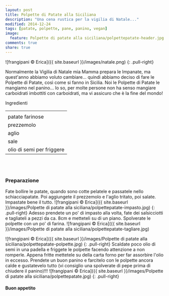 ```yaml
---
layout: post
title: Polpette di Patate alla Siciliana
description: "Una cena rustica per la vigilia di Natale..."
modified: 2014-12-24
tags: [patate, polpette, pane, panino, vegan]
image:
  feature: Polpette di patate alla siciliana/polpettepatate-header.jpg
comments: true
share: true
---
```


![frangipani © Erica]({{ site.baseurl }}/images/natale.png)
{: .pull-right}

Normalmente la Vigilia di Natale mia Mamma prepara le Impanate, ma quest'anno abbiamo voluto cambiare... quindi abbiamo deciso di fare le Polpette di Patate, così come si fanno in Sicilia. Noi le Polpette di Patate le mangiamo nel panino... lo so, per molte persone non ha senso mangiare carboidrati imbottiti con carboidrati, ma vi assicuro che è la fine del mondo!


<div class="ingredients">
  <div class="ingredients-title">Ingredienti</div>
  <table>
    <tbody>
      <tr>
        <td></td>
      </tr>
        <td>patate farinose</td>
      </tr>
      <tr>
        <td>prezzemolo</td>
      </tr>
      <tr>
        <td>aglio</td>
      </tr>
      <tr>
        <td>sale</td>
      </tr>
      <tr>
        <td>olio di semi per friggere</td>
      </tr>
    </tbody>
  </table>
  <br></br>
</div>


<h3>
  <font color="grey">
    <i class="icon-cogs"></i>
  </font> Preparazione
</h3>

Fate bollire le patate, quando sono cotte pelatele e passatele nello schiacciapatate. Poi aggiungete il prezzemolo e l'aglio tritato, poi salate. Impastate bene il tutto.
![frangipani © Erica]({{ site.baseurl }}/images/Polpette di patate alla siciliana/polpettepatate-impasto.jpg)
{: .pull-right}
Adesso prendete un po' di impasto alla volta, fate dei salsicciotti e tagliateli a pezzi da ca. 8cm e metteteli su di un piano. Spolverate le polpette con un po' di farina.
![frangipani © Erica]({{ site.baseurl }}/images/Polpette di patate alla siciliana/polpettepatate-tagliare.jpg)

![frangipani © Erica]({{ site.baseurl }}/images/Polpette di patate alla siciliana/polpettepatate-polpette.jpg)
{: .pull-right}
Scaldate poco olio di semi in una padella e friggete le polpette facendo attenzione a non romperle. Appena fritte mettetele su della carta forno per far assorbire l'olio in eccesso. Prendete un buon panino e farcitelo con le polpette ancora calde e gustatevelo tutto (vi consiglio una spolverate di pepe prima di chiudere il panino)!!!
![frangipani © Erica]({{ site.baseurl }}/images/Polpette di patate alla siciliana/polpettepatate.jpg)
{: .pull-right}

<h4>Buon appetito
  <font color="red">
    <i class="icon-smile"></i>
  </font>
</h4>
